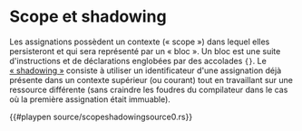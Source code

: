 # Scope et shadowing

Les assignations possèdent un contexte (« scope ») dans lequel elles persisteront et qui sera représenté par un « bloc ». Un bloc est une suite d'instructions et de déclarations englobées par des accolades `{}`. Le [« shadowing »](https://en.wikipedia.org/wiki/Variable_shadowing) consiste à utiliser un identificateur d'une assignation déjà présente dans un contexte supérieur (ou courant) tout en travaillant sur une ressource différente (sans craindre les foudres du compilateur dans le cas où la première assignation était immuable).

{{#playpen source/scopeshadowingsource0.rs}}